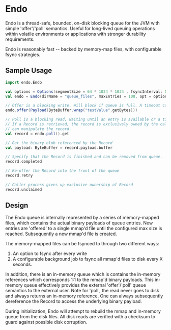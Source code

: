 # Endo

Endo is a thread-safe, bounded, on-disk blocking queue for the JVM with simple 'offer'/'poll' semantics. 
Useful for long-lived queuing operations within volatile environments or applications with stronger 
durability requirements.

Endo is reasonably fast -- backed by memory-map files, with configurable fsync strategies.

## Sample Usage

```scala
import endo.Endo

val options = Options(segmentSize = 64 * 1024 * 1024 , fsyncInterval: Some(1.minute), fsyncEnabled: false)
val endo = Endo(dirName = "queue_files", maxEntries = 100, opt = options)

// Offer is a blocking write. Will block if queue is full. A timeout can be configured.
endo.offer(Payload(ByteBuffer.wrap("testValue".getBytes)))

// Poll is a blocking read, waiting until an entry is available or a timeout occurs.
// If a Record is retrieved, the record is exclusively owned by the caller process and no other process
// can manipulate the record.
val record = endo.poll().get

// Get the binary blob referenced by the Record
val payload: ByteBuffer = record.payload.buffer 

// Specify that the Record is finished and can be removed from queue.
record.completed 

// Re-offer the Record into the front of the queue
record.retry 

// Caller process gives up exclusive ownership of Record
record.unclaimed
```

## Design

The Endo queue is internally represented by a series of memory-mapped files, which contains the 
actual binary payloads of queue entries. New entries are 'offered' to a single mmap'd file until the
configured max size is reached. Subsequently a new mmap'd file is created. 

The memory-mapped files can be fsynced to through two different ways: 
  1. An option to fsync after every write 
  2. A configurable background job to fsync all mmap'd files to disk every X seconds.
  
In addition, there is an in-memory queue which is contains the in-memory references which 
corresponds 1:1 to the mmap'd binary payloads. This in-memory queue effectively provides the
external 'offer'/'poll' queue semantics to the external user. Note for 'poll', the read never goes 
to disk and always returns an in-memory reference. One can always subsequently dereference the Record
to access the underlying binary payload.

During initialization, Endo will attempt to rebuild the mmap and in-memory queue from the disk files.
All disk reads are verified with a checksum to guard against possible disk corruption.

